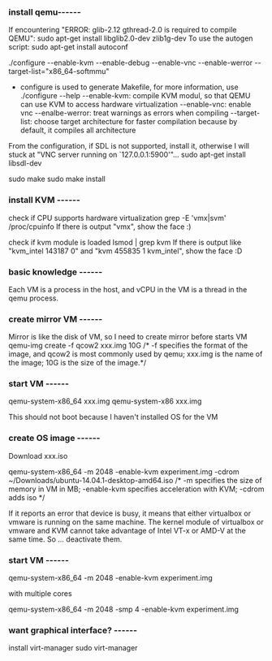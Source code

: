 ### install qemu------
If encountering "ERROR: glib-2.12 gthread-2.0 is required to compile QEMU":
  sudo apt-get install libglib2.0-dev zlib1g-dev
To use the autogen script:
  sudo apt-get install autoconf

  ./configure --enable-kvm --enable-debug --enable-vnc --enable-werror --target-list="x86_64-softmmu"

- configure is used to generate Makefile, for more information, use ./configure --help
--enable-kvm: compile KVM modul, so that QEMU can use KVM to access hardware virtualization
--enable-vnc: enable vnc
--enalbe-werror: treat warnings as errors when compiling
--target-list: choose target architecture for faster compilation because by default, it compiles all architecture

From the configuration, if SDL is not supported, install it, otherwise I will stuck at "VNC server running on `127.0.0.1:5900'"... 
  sudo apt-get install libsdl-dev

  sudo make 
  sudo make install

### install KVM ------
check if CPU supports hardware virtualization
  grep -E 'vmx|svm' /proc/cpuinfo
If there is output "vmx", show the face :)

check if kvm module is loaded
  lsmod | grep kvm
If there is output like "kvm_intel 143187 0" and "kvm 455835 1 kvm_intel", show the face :D

### basic knowledge ------
Each VM is a process in the host, and vCPU in the VM is a thread in the qemu process.

### create mirror VM ------
Mirror is like the disk of VM, so I need to create mirror before starts VM
  qemu-img create -f qcow2 xxx.img 10G
/* -f specifies the format of the image, and qcow2 is most commonly used by qemu;
  xxx.img is the name of the image;
10G is the size of the image.*/

### start VM ------
  qemu-system-x86_64 xxx.img
  qemu-system-x86 xxx.img

This should not boot because I haven't installed OS for the VM

### create OS image ------
Download xxx.iso

  qemu-system-x86_64 -m 2048 -enable-kvm experiment.img -cdrom ~/Downloads/ubuntu-14.04.1-desktop-amd64.iso
/* -m specifies the size of memory in VM in MB;
-enable-kvm specifies acceleration with KVM;
-cdrom adds iso */

If it reports an error that device is busy, it means that either virtualbox or vmware is running on the same machine. The kernel module of virtualbox or vmware and KVM cannot take advantage of Intel VT-x or AMD-V at the same time. So ... deactivate them.

### start VM ------
  qemu-system-x86_64 -m 2048 -enable-kvm experiment.img

with multiple cores

  qemu-system-x86_64 -m 2048 -smp 4 -enable-kvm experiment.img

### want graphical interface? ------
  install virt-manager
  sudo virt-manager
